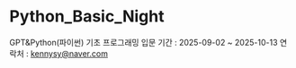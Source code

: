 # Python_Basic_Night
GPT&amp;Python(파이썬) 기초 프로그래밍 입문
기간 : 2025-09-02 ~ 2025-10-13
연락처 : kennysy@naver.com   


